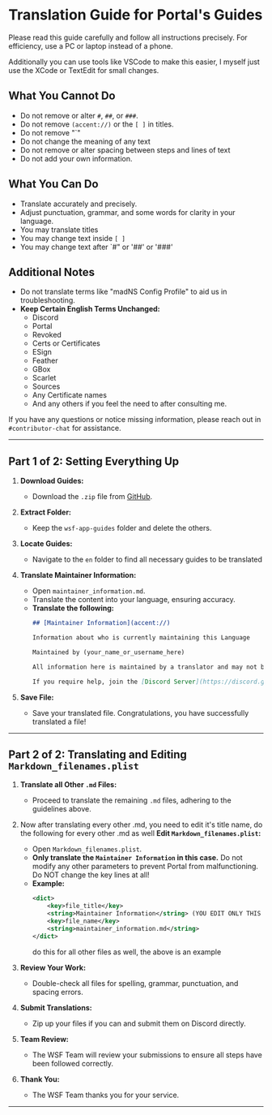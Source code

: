 # Translation Guide for Portal's Guides

Please read this guide carefully and follow all instructions precisely. For efficiency, use a PC or laptop instead of a phone.

Additionally you can use tools like VSCode to make this easier, I myself just use the XCode or TextEdit for small changes.

## What You **Cannot** Do
- Do not remove or alter `#`, `##`, or `###`.
- Do not remove `(accent://)` or the `[ ]` in titles.
- Do not remove "`"
- Do not change the meaning of any text
- Do not remove or alter spacing between steps and lines of text
- Do not add your own information.

## What You **Can** Do
- Translate accurately and precisely.
- Adjust punctuation, grammar, and some words for clarity in your language.
- You may translate titles
- You may change text inside `[ ]`
- You may change text after `#" or '##' or '###'

## Additional Notes
- Do not translate terms like "madNS Config Profile" to aid us in troubleshooting.
- **Keep Certain English Terms Unchanged:**
  - Discord
  - Portal
  - Revoked
  - Certs or Certificates
  - ESign
  - Feather
  - GBox
  - Scarlet
  - Sources
  - Any Certificate names
  - And any others if you feel the need to after consulting me.

If you have any questions or notice missing information, please reach out in `#contributor-chat` for assistance.

---

## Part 1 of 2: Setting Everything Up

1. **Download Guides:**
   - Download the `.zip` file from [GitHub](https://github.com/WhySooooFurious/Ultimate-Sideloading-Guide/archive/refs/heads/main.zip).

2. **Extract Folder:**
   - Keep the `wsf-app-guides` folder and delete the others.

3. **Locate Guides:**
   - Navigate to the `en` folder to find all necessary guides to be translated

4. **Translate Maintainer Information:**
   - Open `maintainer_information.md`.
   - Translate the content into your language, ensuring accuracy.
   - **Translate the following:**
     ```markdown
     ## [Maintainer Information](accent://)

     Information about who is currently maintaining this Language

     Maintained by (your_name_or_username_here)

     All information here is maintained by a translator and may not be accurate or up to date.

     If you require help, join the [Discord Server](https://discord.gg/wsf)
     ```

5. **Save File:**
   - Save your translated file. Congratulations, you have successfully translated a file!

---

## Part 2 of 2: Translating and Editing `Markdown_filenames.plist`

1. **Translate all Other `.md` Files:**
   - Proceed to translate the remaining `.md` files, adhering to the guidelines above.

2. Now after translating every other .md, you need to edit it's title name, do the following for every other .md as well
   **Edit `Markdown_filenames.plist`:**
   - Open `Markdown_filenames.plist`.
   - **Only translate the `Maintainer Information` in this case.** Do not modify any other parameters to prevent Portal from malfunctioning. Do NOT change the key lines at all!
   - **Example:**
     ```xml
     <dict>
         <key>file_title</key>
         <string>Maintainer Information</string> (YOU EDIT ONLY THIS LINE)
         <key>file_name</key>
         <string>maintainer_information.md</string>
     </dict>
     ```
     do this for all other files as well, the above is an example

3. **Review Your Work:**
   - Double-check all files for spelling, grammar, punctuation, and spacing errors.

4. **Submit Translations:**
   - Zip up your files if you can and submit them on Discord directly.

5. **Team Review:**
   - The WSF Team will review your submissions to ensure all steps have been followed correctly.

6. **Thank You:**
   - The WSF Team thanks you for your service.

---
